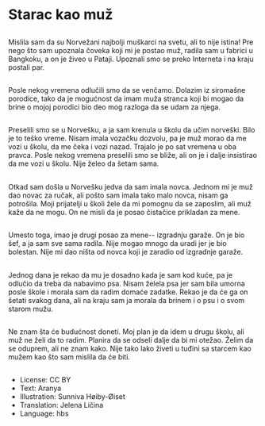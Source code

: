 # Starac kao muž

##
Mislila sam da su Norvežani najbolji muškarci na svetu, ali to nije istina! Pre nego što sam upoznala čoveka koji mi je postao muž, radila sam u fabrici u Bangkoku, a on je živeo u Pataji. Upoznali smo se preko Interneta i na kraju postali par.

##
Posle nekog vremena odlučili smo da se venčamo. Dolazim iz siromašne porodice, tako da je mogućnost da imam muža stranca koji bi mogao da brine o mojoj porodici bio deo mog razloga da se udam za njega.

##
Preselili smo se u Norvešku, a ja sam krenula u školu da učim norveški. Bilo je to teško vreme. Nisam imala vozačku dozvolu, pa je muž morao da me vozi u školu, da me čeka i vozi nazad. Trajalo je po sat vremena u oba pravca. Posle nekog vremena preselili smo se bliže, ali on je i dalje insistirao da me vozi u školu. Nije želeo da šetam sama.

##
Otkad sam došla u Norvešku jedva da sam imala novca. Jednom mi je muž dao novac za ručak, ali pošto sam imala tako malo novca, nisam ga potrošila. Moji prijatelji u školi žele da mi pomognu da se zaposlim, ali muž kaže da ne mogu. On ne misli da je posao čistačice prikladan za mene.

##
Umesto toga, imao je drugi posao za mene-- izgradnju garaže. On je bio šef, a ja sam sve sama radila. Nije mogao mnogo da uradi jer je bio bolestan. Nije mi dao ništa od novca koji je zaradio od izgradnje garaže.

##
Jednog dana je rekao da mu je dosadno kada je sam kod kuće, pa je odlučio da treba da nabavimo psa. Nisam želela psa jer sam bila umorna posle škole i morala sam da radim domaće zadatke. Rekao je da će ga on šetati svakog dana, ali na kraju sam ja morala da brinem i o psu i o svom starom mužu.

##
Ne znam šta će budućnost doneti. Moj plan je da idem u drugu školu, ali muž ne želi da to radim. Planira da se odseli dalje da bi mi otežao. Želim da se oduprem, ali ne znam kako. Nije tako lako živeti u tuđini sa starcem kao mužem kao što sam mislila da će biti.

##
* License: CC BY
* Text: Aranya
* Illustration: Sunniva Høiby-Øiset
* Translation: Jelena Ličina
* Language: hbs
